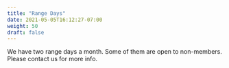 ```yaml
---
title: "Range Days"
date: 2021-05-05T16:12:27-07:00
weight: 50
draft: false
---
```


We have two range days a month. Some of them are open to non-members. Please contact us for more info.